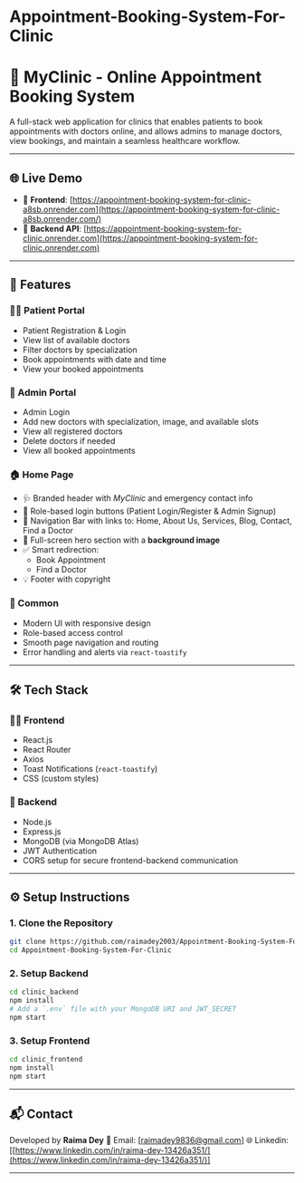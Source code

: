 # Appointment-Booking-System-For-Clinic

# 🏥 MyClinic - Online Appointment Booking System

A full-stack web application for clinics that enables patients to book appointments with doctors online, and allows admins to manage doctors, view bookings, and maintain a seamless healthcare workflow.

---

## 🌐 Live Demo

- 🔗 **Frontend**: [https://appointment-booking-system-for-clinic-a8sb.onrender.com](https://appointment-booking-system-for-clinic-a8sb.onrender.com/)
- 🔗 **Backend API**: [https://appointment-booking-system-for-clinic.onrender.com](https://appointment-booking-system-for-clinic.onrender.com)

---

## 🚀 Features

### 🧑‍⚕️ Patient Portal
- Patient Registration & Login
- View list of available doctors
- Filter doctors by specialization
- Book appointments with date and time
- View your booked appointments

### 🔐 Admin Portal
- Admin Login
- Add new doctors with specialization, image, and available slots
- View all registered doctors
- Delete doctors if needed
- View all booked appointments

### 🏠 Home Page
- 🩺 Branded header with *MyClinic* and emergency contact info
- 🔐 Role-based login buttons (Patient Login/Register & Admin Signup)
- 📑 Navigation Bar with links to: Home, About Us, Services, Blog, Contact, Find a Doctor
- 📸 Full-screen hero section with a **background image**
- ✅ Smart redirection: 
  - Book Appointment 
  - Find a Doctor 
- 💡 Footer with copyright

### 🌟 Common
- Modern UI with responsive design
- Role-based access control
- Smooth page navigation and routing
- Error handling and alerts via `react-toastify`

---

## 🛠 Tech Stack

### 👩‍💻 Frontend
- React.js
- React Router
- Axios
- Toast Notifications (`react-toastify`)
- CSS (custom styles)

### 🔧 Backend
- Node.js
- Express.js
- MongoDB (via MongoDB Atlas)
- JWT Authentication
- CORS setup for secure frontend-backend communication

---

## ⚙️ Setup Instructions

### 1. Clone the Repository
```bash
git clone https://github.com/raimadey2003/Appointment-Booking-System-For-Clinic.git
cd Appointment-Booking-System-For-Clinic
````

### 2. Setup Backend

```bash
cd clinic_backend
npm install
# Add a `.env` file with your MongoDB URI and JWT_SECRET
npm start
```

### 3. Setup Frontend

```bash
cd clinic_frontend
npm install
npm start
```

---


## 📬 Contact

Developed by **Raima Dey**
📧 Email: \[[raimadey9836@gmail.com](mailto:raimadey9836@gmail.com)]
🌐 Linkedin: \[[https://www.linkedin.com/in/raima-dey-13426a351/](https://www.linkedin.com/in/raima-dey-13426a351/)]

---

